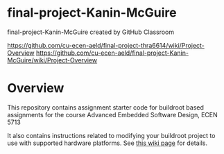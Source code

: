 # final-project-Kanin-McGuire
final-project-Kanin-McGuire created by GitHub Classroom


https://github.com/cu-ecen-aeld/final-project-thra6614/wiki/Project-Overview
https://github.com/cu-ecen-aeld/final-project-Kanin-McGuire/wiki/Project-Overview
# Overview

This repository contains assignment starter code for buildroot based assignments for the course Advanced Embedded Software Design, ECEN 5713

It also contains instructions related to modifying your buildroot project to use with supported hardware platforms.  See [this wiki page](https://github.com/cu-ecen-5013/buildroot-assignments-base/wiki/Supported-Hardware) for details.
